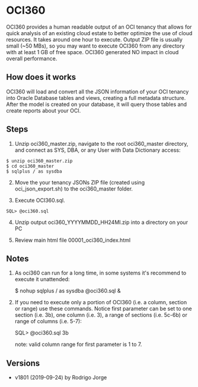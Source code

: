 # OCI360 #

OCI360 provides a human readable output of an OCI tenancy that allows for quick analysis of
an existing cloud estate to better optimize the use of cloud resources.
It takes around one hour to execute. Output ZIP file is usually small (~50 MBs), so
you may want to execute OCI360 from any directory with at least 1 GB of free 
space. OCI360 generated NO impact in cloud overall performance.

## How does it works ##

OCI360 will load and convert all the JSON information of your OCI tenancy into Oracle Database tables and views, creating a full metadata structure.
After the model is created on your database, it will query those tables and create reports about your OCI.

## Steps ##

1. Unzip oci360_master.zip, navigate to the root oci360_master directory, and connect as SYS, 
   DBA, or any User with Data Dictionary access:
```
$ unzip oci360_master.zip
$ cd oci360_master
$ sqlplus / as sysdba
```
2. Move the your tenancy JSONs ZIP file (created using oci_json_export.sh) to the oci360_master folder.

3. Execute OCI360.sql.
```
SQL> @oci360.sql
```
4. Unzip output oci360_YYYYMMDD_HH24MI.zip into a directory on your PC

5. Review main html file 00001_oci360_index.html

## Notes ##

1. As oci360 can run for a long time, in some systems it's recommend to execute it unattended:

   $ nohup sqlplus / as sysdba @oci360.sql &

2. If you need to execute only a portion of OCI360 (i.e. a column, section or range) use 
   these commands. Notice first parameter can be set to one section (i.e. 3b),
   one column (i.e. 3), a range of sections (i.e. 5c-6b) or range of columns (i.e. 5-7):

   SQL> @oci360.sql 3b
   
   note: valid column range for first parameter is 1 to 7. 

## Versions ##
* v1801 (2019-09-24) by Rodrigo Jorge